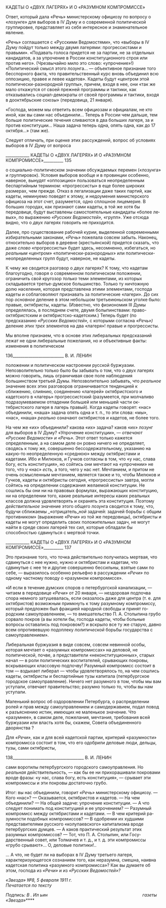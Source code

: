 КАДЕТЫ О «ДВУХ ЛАГЕРЯХ» И О «РАЗУМНОМ КОМПРОМИССЕ»

Ответ, который дала «Речь» министерскому официозу по вопросу о «лозунге» для выборов в IV Думу и о современной политической группировке, представляет из себя интересное и знаменательное явление.

«Речь» соглашается с «Русскими Ведомостями», что «выборы в IV Думу пойдут только между двумя лагерями: прогрессистами и правыми». «Подавать голоса придется не за партии, не за отдельных кандидатов, а за упрочение в России конституционного строя или против него». (Чрезвычайно мило это слово: «упрочение»!) «Политический смысл этого лозунга... — объективное признание того бесспорного факта, что прави­тельственный курс вновь объединил всю оппозицию, правее и левее кадетов». Кадеты будут «центром этой политически-разнородной группы», причем, входя в нее, они «так же мало откажутся от своей прежней программы и тактики, как отказывались социал-демократы от своей программы и тактики, входя в дооктябрьские союзы» (передовица, 21 января).

«Господа, можем мы ответить всем официозам и официалам, не кто иной, как вы са­ми нас объединили... Теперь в России чем дальше, тем больше политические течения сливаются в два больших лагеря, за и против конституции... Наша задача теперь одна, опять одна, как до 17 октября...» (там же).

Следует отличать, при оценке этих рассуждений, вопрос об условиях выборов в IV Думу от вопроса

  

____________ КАДЕТЫ О «ДВУХ ЛАГЕРЯХ» И О «РАЗУМНОМ КОМПРОМИССЕ»__________ 135

о социально-политическом значении обсуждаемых перемен («лозунга» и группировок). Условия выборов вообще и в провинции особенно, наверное, вынудят «оппозицию» пользоваться неопределенным беспартийным термином: «прогрессисты» в еще более широких размерах, чем прежде. Отказ в легализации даже таких партий, как кадеты, неминуемо поведет к этому, и недоумения министерского официоза на этот счет, разу­меется, одно сплошное лицемерие. В больших городах, как признают сами кадеты, в той же хотя бы передовице, будут выставлены самостоятельные кандидаты «более ле­вых», по выражению _«Русских Ведомостей»,_ «групп». Уже отсюда видно, что о _двух_ лагерях говорить не приходится.

Далее, про существование рабочей курии, выделенной современными избиратель­ными законами, _«Речь»_ пожелала совсем забыть. Наконец, относительно выборов в де­ревне (крестьянской) придется сказать, что даже _слово_ «прогрессисты» будет здесь, не­сомненно, избегаться, но _реальным_ «центром» «политически-разнородных» или поли­тически-неопределенных групп будут, наверное, не кадеты.

К чему же сводится разговор о _двух_ лагерях? К тому, что кадетам благоугодно, гово­ря о современном политическом положении, ограничить свой кругозор _только_ теми элементами, из которых складывается третье-думское большинство. Только ту ничтож­ную долю населения, которая представлена этими элементами, господа кадеты и собла­говоляют признавать за политические «лагери». До сих пор _основное_ деление в этом небольшом третьеиюньском уголке было: правые, октябристы, кадеты. (Известно, что физиономия III Думы определялась, в последнем счете, двумя болыпинствами: право-октябристским и октябристско-кадетским.) Теперь будет (по предсказанию _«Русских Ведомостей»,_ с которыми согласна _«Речь»)_ деление _этих трех_ элементов на два «лаге­ря»! правые и прогрессисты.

Мы вполне признаем, что в основе этих либеральных предсказаний лежат не одни либеральные пожелания, но и объективные факты: изменения в политическом

  

136__________________________ В. И. ЛЕНИН

положении и политическом настроении русской буржуазии. Непозволительно только было бы забывать о том, что о _двух_ лагерях можно говорить, лишь ограничивая свое поле наблюдения большинством третьей Думы. Непозволительно забывать, что _реаль­ное_ значение всех этих разговоров ограничивается тенденцией к сближению, слиянию, соединению «лагерей» октябристского и кадетского в «лагерь» прогрессистский (разу­меется, при молчаливо подразумеваемом отпадении большей или меньшей части ок­тябристского лагеря в лагерь правый). Когда кадеты говорят: «нас» объединили, «на­ша» задача опять одна и т. п., то эти слова: «мы», «нас», «наша» _реально_ означают ок­тябристов и кадетов, не более того.

На чем же «их» объединили? какова «их» задача? каков «их» лозунг для выборов в IV Думу? «Упрочение конституции», — _отвечают «Русские Ведомости» и «Речь»._ Этот ответ только кажется определенным, а на самом деле он ровно ничего не опреде­ляет, сводясь к тому же, совершенно бессодержательному, указанию на какую-то неоп­ределенную «среднюю» между октябристами и кадетами. Ибо и Милюков, и Гучков согласны в том, что «у нас, слава богу, есть конституция», но сойтись они мечтают на «упрочении» не того, что у «нас» _есть,_ а того, чего у нас нет. Мечтанием, и притом не очень осмысленным мечтанием, является также и то, чтобы Милюков и Гучков, кадеты и октябристы сегодня, «прогрессисты» завтра, могли сойтись на определении содержа­ния желаемой конституции. Не сошлись бы они ни на правовых формулах, выражаю­щих конституцию, ни на определении того, какие реальные интересы каких реальных классов должна удовлетворять и охранять эта конституция. Поэтому _действительное_ значение этого общего лозунга сводится к тому, что, будучи сближаемы _«отрицатель­__ной_ задачей: задачей борьбы с общим противником» (выражение «Речи» из той же пе­редовицы), октябристы и кадеты не могут определить своих положительных задач, не могут найти в среде своих лагерей тех сил, которые обладали бы способностью сдви­нуться с мертвой точки.

  

____________ КАДЕТЫ О «ДВУХ ЛАГЕРЯХ» И О «РАЗУМНОМ КОМПРОМИССЕ»__________ 137

Это признание того, что точка действительно получилась мертвая, что сдвинуться с нее нужно, нужно и октябристам и кадетам, что сдвинутые с нее те и другие совершен­но бессильны, взятые сами по себе, — выразилось особенно рельефно в рассуждении _«Речи»_ по одному частному поводу о «разумном компромиссе».

«И если в течение думских споров о петербургской канализации, — читаем в пере­довице _«Речи»_ от 20 января, — нездоровая подпочва спора немного затушевалась, если оказалось даже для центра (т. е. для октябристов) возможным примкнуть к тому разум­ному компромиссу, который предложен был фракцией народной свободы и принят го­родским самоуправлением, — то вмешательство П. А. Столыпина грубо сорвало по­кров (а вы хотели бы, господа кадеты, чтобы больные вопросы оставались под покро­вом?) и вскрыло все ту же старую, давно всем опротивевшую подоплеку _политической_ борьбы государства с самоуправлением».

Либеральная буржуазия в виде совсем, совсем невинной особы, которая мечтает о «разумных компромиссах» на деловой, не политической, почве, а представители «не­конституционных», старых начал — в роли политических воспитателей, срывающих покровы, вскрывающих классовую подпочву! Разумный компромисс состоит в том — вздыхает либерал — чтобы удовлетворялось то, на чем сошлись кадеты, октябристы и беспартийные тузы капитала (петербургское городское самоуправление). Ничего нет разумного в том, чтобы мы вам уступали, отвечает правительство; разумно только то, чтобы вы нам уступали.

Маленький вопрос об оздоровлении Петербурга, о распределении ролей и прав меж­ду самоуправлением и самодержавием, подал повод к разъяснению истин, имеющих не маленькое значение. Что «разумнее», в самом деле, пожелания, мечтания, требования всей буржуазии или власть хотя бы, скажем, Совета объединенного дворянства ?

Для _«Речи»,_ как и для всей кадетской партии, критерий «разумности» компромисса состоит в том, что его одобрили деловые люди, дельцы, тузы, сами октябристы,

  

138____________________________________ В. И. ЛЕНИН

сами воротилы петербургского городского самоуправления. Но _реальная_ действитель­ность, — как бы ее ни прихорашивали покровами вроде фразы: «у нас, слава богу, есть конституция», — срывает эти компромиссы и эти покровы достаточно грубо.

Итог: вы нас объединили, говорит _«Речь»_ министерскому официозу. — Кого «нас»? — Оказывается, октябристов и кадетов. — На чем объединили? — На общей задаче: упрочение конституции. — А что следует понимать под конституцией и ее упрочени­ем? — Разумный компромисс между октябристами и кадетами. — В чем критерий ра­зумности подобных компромиссов? — В одобрении их худшими представителями рус­ского «колупаевского» капитализма вроде петербургских думцев. — А каков практи­ческий результат этих разумных компромиссов? — Тот, что П. А. Столыпин, или Госу­дарственный совет, или Толмачев и т. д., и т. д. эти компромиссы «грубо срывают»... О, деловые политики!..

... А что, не будет ли на выборах в IV Думу третьего лагеря, характеризующегося сознанием того, как неразумна, смешна, наивна кадетская политика «разумного ком­промисса»? Как вы думаете об этом, господа из _«Речи»_ и из _«Русских Ведомостей»?_

_«Звезда» №8, 5 февраля 1911 г.                                                             Печатается по тексту_

_Подпись: В . Ил ьин                                                                              газеты «Звезда»_****